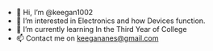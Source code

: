 - 👋 Hi, I’m @keegan1002
- 👀 I’m interested in Electronics and how Devices function.
- 🌱 I’m currently learning In the Third Year of College
- 📫 Contact me on keegananes@gmail.com

<!---
keegan1002/keegan1002 is a ✨ special ✨ repository because its `README.md` (this file) appears on your GitHub profile.
You can click the Preview link to take a look at your changes.
--->
